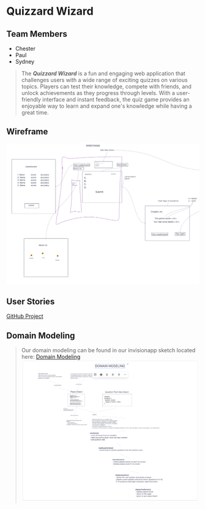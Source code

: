 # Quizzard Wizard

## Team Members

- Chester
- Paul
- Sydney

> The ***Quizzard Wizard*** is a fun and engaging web application that challenges users with a wide range of exciting quizzes on various topics. Players can test their knowledge, compete with friends, and unlock achievements as they progress through levels. With a user-friendly interface and instant feedback, the quiz game provides an enjoyable way to learn and expand one's knowledge while having a great time.

## Wireframe
![Quizzard Wizard Project Wireframe](proj/img/wireframe.png)

## User Stories
[GitHub Project](https://github.com/orgs/Code-Fellow-Quizzards/projects/1/views/1)

## Domain Modeling
> Our domain modeling can be found in our invisionapp sketch located here:
[Domain Modeling](https://projects.invisionapp.com/freehand/document/QUoxhvzef)
![Domain Modeling Image](proj/img/domain-modeling.png)
